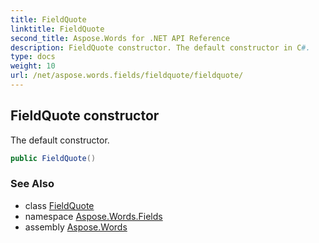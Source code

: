 ```yaml
---
title: FieldQuote
linktitle: FieldQuote
second_title: Aspose.Words for .NET API Reference
description: FieldQuote constructor. The default constructor in C#.
type: docs
weight: 10
url: /net/aspose.words.fields/fieldquote/fieldquote/
---
```

## FieldQuote constructor

The default constructor.

```csharp
public FieldQuote()
```

### See Also

* class [FieldQuote](../)
* namespace [Aspose.Words.Fields](../../fieldquote/)
* assembly [Aspose.Words](../../../)
